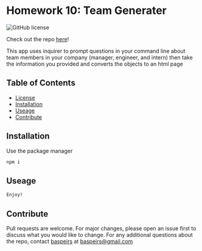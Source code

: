 # Homework 10: Team Generater
![GitHub license](https://img.shields.io/badge/license-None-blue.svg)

Check out the repo [here](https://github.com/baspeirs/homework10)!
 
This app uses inquirer to prompt questions in your command line about team members in your company (manager, engineer, and intern) then take the information you provided and converts the objects to an html page

## Table of Contents
* [License](#license)
* [Installation](#installation)
* [Useage](#useage)
* [Contribute](#contribute)

## Installation
Use the package manager 
```bash
npm i
```

## Useage
```bash
Enjoy!
```

## Contribute
Pull requests are welcome. For major changes, please open an issue first to discuss what you would like to change.
For any additional questions about the repo, contact [baspeirs](undefined) at baspeirs@gmail.com